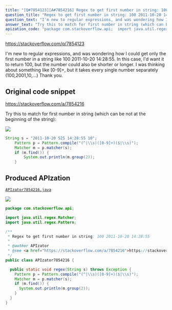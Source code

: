 ```yaml
---
title: "[Q#7854123][A#7854216] Regex to get first number in string: 100 2011-10-20 14:28:55"
question_title: "Regex to get first number in string: 100 2011-10-20 14:28:55"
question_text: "I'm new to regular expressions, and was wondering how I could get only the first number in a string like 100 2011-10-20 14:28:55. In this case, I'd want it to return 100, but the number could also be shorter or longer. I was thinking about something like [0-9]+, but it takes every single number separately (100,2001,10,...) Thank you."
answer_text: "Try this to match for first number in string (which can be not at the beginning of the string):"
apization_code: "package com.stackoverflow.api;  import java.util.regex.Matcher; import java.util.regex.Pattern;  /**  * Regex to get first number in string: 100 2011-10-20 14:28:55  *  * @author APIzator  * @see <a href=\"https://stackoverflow.com/a/7854216\">https://stackoverflow.com/a/7854216</a>  */ public class APIzator7854216 {    public static void regex(String s) throws Exception {     Pattern p = Pattern.compile(\"(^|\\\\s)([0-9]+)($|\\\\s)\");     Matcher m = p.matcher(s);     if (m.find()) {       System.out.println(m.group(2));     }   } }"
---
```


https://stackoverflow.com/q/7854123

I&#x27;m new to regular expressions, and was wondering how I could get only the first number in a string like 100 2011-10-20 14:28:55. In this case, I&#x27;d want it to return 100, but the number could also be shorter or longer.
I was thinking about something like [0-9]+, but it takes every single number separately (100,2001,10,...)
Thank you.



## Original code snippet

https://stackoverflow.com/a/7854216

Try this to match for first number in string (which can be not at the beginning of the string):

<div class="code-logo"><img src="/stackoverflow.png" /></div>

```java
String s = "2011-10-20 525 14:28:55 10";
    Pattern p = Pattern.compile("(^|\\s)([0-9]+)($|\\s)");
    Matcher m = p.matcher(s);
    if (m.find()) {
        System.out.println(m.group(2));
    }
```

## Produced APIzation

[`APIzator7854216.java`](https://github.com/pasqualesalza/apization/raw/main/data/search/APIzator7854216.java)

<div class="code-logo"><img src="/apizator.png" /></div>

```java
package com.stackoverflow.api;

import java.util.regex.Matcher;
import java.util.regex.Pattern;

/**
 * Regex to get first number in string: 100 2011-10-20 14:28:55
 *
 * @author APIzator
 * @see <a href="https://stackoverflow.com/a/7854216">https://stackoverflow.com/a/7854216</a>
 */
public class APIzator7854216 {

  public static void regex(String s) throws Exception {
    Pattern p = Pattern.compile("(^|\\s)([0-9]+)($|\\s)");
    Matcher m = p.matcher(s);
    if (m.find()) {
      System.out.println(m.group(2));
    }
  }
}

```